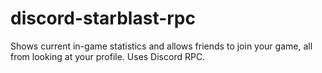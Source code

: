 # discord-starblast-rpc
Shows current in-game statistics and allows friends to join your game, all from looking at your profile. Uses Discord RPC.
